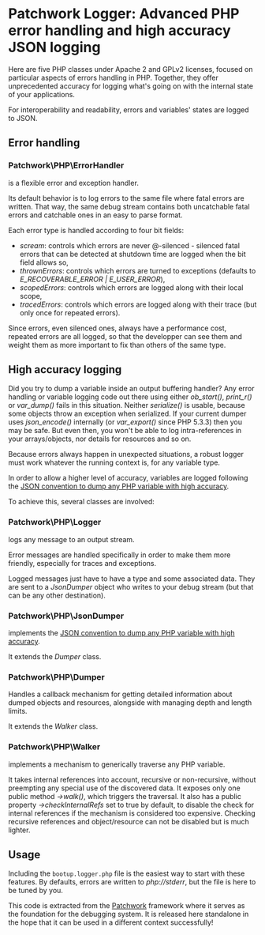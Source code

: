 Patchwork Logger: Advanced PHP error handling and high accuracy JSON logging
============================================================================

Here are five PHP classes under Apache 2 and GPLv2 licenses, focused on
particular aspects of errors handling in PHP. Together, they offer unprecedented
accuracy for logging what's going on with the internal state of your
applications.

For interoperability and readability, errors and variables' states are logged to
JSON.

Error handling
--------------

### Patchwork\PHP\ErrorHandler

is a flexible error and exception handler.

Its default behavior is to log errors to the same file where fatal errors are
written. That way, the same debug stream contains both uncatchable fatal errors
and catchable ones in an easy to parse format.

Each error type is handled according to four bit fields:

- *scream*: controls which errors are never @-silenced - silenced fatal errors
  that can be detected at shutdown time are logged when the bit field allows so,
- *thrownErrors*: controls which errors are turned to exceptions
  (defaults to *E_RECOVERABLE_ERROR | E_USER_ERROR*),
- *scopedErrors*: controls which errors are logged along with their local scope,
- *tracedErrors*: controls which errors are logged along with their trace (but
  only once for repeated errors).

Since errors, even silenced ones, always have a performance cost, repeated
errors are all logged, so that the developper can see them and weight them as
more important to fix than others of the same type.

High accuracy logging
---------------------

Did you try to dump a variable inside an output buffering handler? Any error
handling or variable logging code out there using either *ob_start()*,
*print_r()* or *var_dump()* fails in this situation. Neither *serialize()* is
usable, because some objects throw an exception when serialized. If your current
dumper uses *json_encode()* internally (or *var_export()* since PHP 5.3.3) then
you may be safe. But even then, you won't be able to log intra-references in
your arrays/objects, nor details for resources and so on.

Because errors always happen in unexpected situations, a robust logger must work
whatever the running context is, for any variable type.

In order to allow a higher level of accuracy, variables are logged following the
[JSON convention to dump any PHP variable with high accuracy](https://github.com/nicolas-grekas/Patchwork-Doc/blob/master/Dumping-PHP-Data-en.md).

To achieve this, several classes are involved:

### Patchwork\PHP\Logger

logs any message to an output stream.

Error messages are handled specifically in order to make them more friendly,
especially for traces and exceptions.

Logged messages just have to have a type and some associated data. They are sent
to a *JsonDumper* object who writes to your debug stream (but that can be any
other destination).

### Patchwork\PHP\JsonDumper

implements the [JSON convention to dump any PHP variable with high accuracy](https://github.com/nicolas-grekas/Patchwork-Doc/blob/master/Dumping-PHP-Data-en.md).

It extends the *Dumper* class.

### Patchwork\PHP\Dumper

Handles a callback mechanism for getting detailed information about dumped
objects and resources, alongside with managing depth and length limits.

It extends the *Walker* class.

### Patchwork\PHP\Walker

implements a mechanism to generically traverse any PHP variable.

It takes internal references into account, recursive or non-recursive, without
preempting any special use of the discovered data. It exposes only one public
method *->walk()*, which triggers the traversal. It also has a public property
*->checkInternalRefs* set to true by default, to disable the check for internal
references if the mechanism is considered too expensive. Checking recursive
references and object/resource can not be disabled but is much lighter.

Usage
-----

Including the `bootup.logger.php` file is the easiest way to start with these
features. By defaults, errors are written to *php://stderr*, but the file is
here to be tuned by you.

This code is extracted from the [Patchwork](http://pa.tchwork.com/) framework
where it serves as the foundation for the debugging system. It is released here
standalone in the hope that it can be used in a different context successfully!
